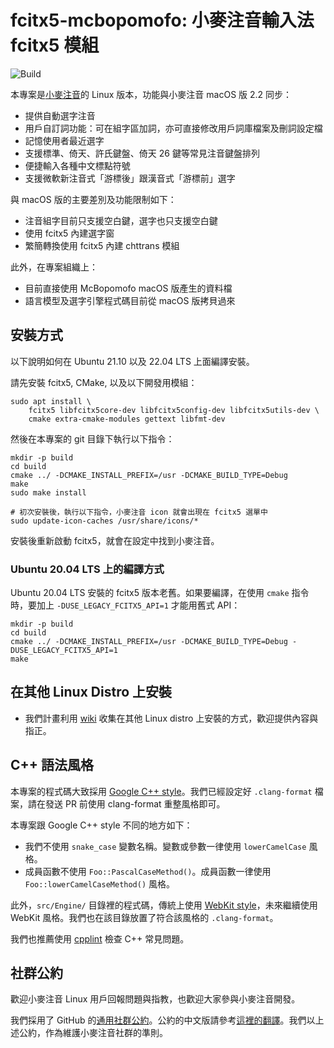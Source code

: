 # fcitx5-mcbopomofo: 小麥注音輸入法 fcitx5 模組

![Build](https://github.com/openvanilla/fcitx5-mcbopomofo/actions/workflows/ci.yaml/badge.svg)

本專案是[小麥注音](https://github.com/openvanilla/McBopomofo)的 Linux 版本，功能與小麥注音 macOS 版 2.2 同步：

- 提供自動選字注音
- 用戶自訂詞功能：可在組字區加詞，亦可直接修改用戶詞庫檔案及刪詞設定檔
- 記憶使用者最近選字
- 支援標準、倚天、許氏鍵盤、倚天 26 鍵等常見注音鍵盤排列
- 便捷輸入各種中文標點符號
- 支援微軟新注音式「游標後」跟漢音式「游標前」選字

與 macOS 版的主要差別及功能限制如下：

- 注音組字目前只支援空白鍵，選字也只支援空白鍵
- 使用 fcitx5 內建選字窗
- 繁簡轉換使用 fcitx5 內建 chttrans 模組

此外，在專案組織上：

- 目前直接使用 McBopomofo macOS 版產生的資料檔
- 語言模型及選字引擎程式碼目前從 macOS 版拷貝過來

## 安裝方式

以下說明如何在 Ubuntu 21.10 以及 22.04 LTS 上面編譯安裝。

請先安裝 fcitx5, CMake, 以及以下開發用模組：

```
sudo apt install \
    fcitx5 libfcitx5core-dev libfcitx5config-dev libfcitx5utils-dev \
    cmake extra-cmake-modules gettext libfmt-dev
```

然後在本專案的 git 目錄下執行以下指令：

```
mkdir -p build
cd build
cmake ../ -DCMAKE_INSTALL_PREFIX=/usr -DCMAKE_BUILD_TYPE=Debug
make
sudo make install

# 初次安裝後，執行以下指令，小麥注音 icon 就會出現在 fcitx5 選單中
sudo update-icon-caches /usr/share/icons/*
```

安裝後重新啟動 fcitx5，就會在設定中找到小麥注音。

### Ubuntu 20.04 LTS 上的編譯方式

Ubuntu 20.04 LTS 安裝的 fcitx5 版本老舊。如果要編譯，在使用 `cmake` 指令時，要加上 `-DUSE_LEGACY_FCITX5_API=1` 才能用舊式 API：

```
mkdir -p build
cd build
cmake ../ -DCMAKE_INSTALL_PREFIX=/usr -DCMAKE_BUILD_TYPE=Debug -DUSE_LEGACY_FCITX5_API=1
make
```

## 在其他 Linux Distro 上安裝

* 我們計畫利用 [wiki](https://github.com/openvanilla/fcitx5-mcbopomofo/wiki#%E5%AE%89%E8%A3%9D%E8%AA%AA%E6%98%8E) 收集在其他 Linux distro 上安裝的方式，歡迎提供內容與指正。

## C++ 語法風格

本專案的程式碼大致採用 [Google C++ style](https://google.github.io/styleguide/cppguide.html)。我們已經設定好 `.clang-format` 檔案，請在發送 PR 前使用 clang-format 重整風格即可。

本專案跟 Google C++ style 不同的地方如下：

- 我們不使用 `snake_case` 變數名稱。變數或參數一律使用 `lowerCamelCase` 風格。
- 成員函數不使用 `Foo::PascalCaseMethod()`。成員函數一律使用 `Foo::lowerCamelCaseMethod()` 風格。

此外，`src/Engine/` 目錄裡的程式碼，傳統上使用 [WebKit style](https://webkit.org/code-style-guidelines/)，未來繼續使用 WebKit 風格。我們也在該目錄放置了符合該風格的 `.clang-format`。

我們也推薦使用 [cpplint](https://github.com/cpplint/cpplint) 檢查 C++ 常見問題。

## 社群公約

歡迎小麥注音 Linux 用戶回報問題與指教，也歡迎大家參與小麥注音開發。

我們採用了 GitHub 的[通用社群公約](https://github.com/openvanilla/fcitx5-mcbopomofo/blob/master/CODE_OF_CONDUCT.md)。公約的中文版請參考[這裡的翻譯](https://www.contributor-covenant.org/zh-tw/version/1/4/code-of-conduct/)。我們以上述公約，作為維護小麥注音社群的準則。
